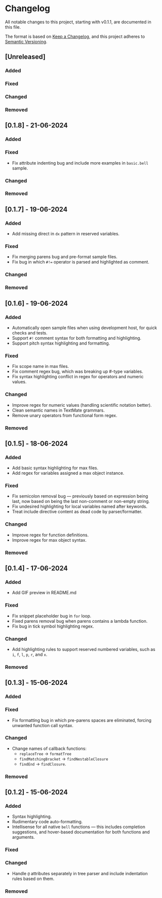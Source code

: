 # Changelog

All notable changes to this project, starting with v0.1.1, are documented in this file.

The format is based on [Keep a Changelog](https://keepachangelog.com/en/1.1.0/),
and this project adheres to [Semantic Versioning](https://semver.org/spec/v2.0.0.html).

## [Unreleased]

### Added

### Fixed

### Changed

### Removed

## [0.1.8] - 21-06-2024

### Added

### Fixed

- Fix attribute indenting bug and include more examples in `basic.bell` sample.

### Changed

### Removed

## [0.1.7] - 19-06-2024

### Added

- Add missing direct in `dx` pattern in reserved variables.

### Fixed

- Fix merging parens bug and pre-format sample files.
- Fix bug in which `#!=` operator is parsed and highlighted as comment.

### Changed

### Removed

## [0.1.6] - 19-06-2024

### Added

- Automatically open sample files when using development host, for quick checks and tests.
- Support `#!` comment syntax for both formatting and highlighting.
- Support pitch syntax highlighting and formatting.

### Fixed

- Fix scope name in max files.
- Fix comment regex bug, which was breaking up #-type variables.
- Fix syntax highlighting conflict in regex for operators and numeric values.

### Changed

- Improve regex for numeric values (handling scientific notation better).
- Clean semantic names in TextMate grammars.
- Remove unary operators from functional form regex.

### Removed

## [0.1.5] - 18-06-2024

### Added

- Add basic syntax highlighting for max files.
- Add regex for variables assigned a max object instance.

### Fixed

- Fix semicolon removal bug — previously based on expression being last, now based on being the last non-comment or non-empty string.
- Fix undesired highlighting for local variables named after keywords.
- Treat include directive content as dead code by parser/formatter.

### Changed

- Improve regex for function definitions.
- Improve regex for max object syntax.

### Removed

## [0.1.4] - 17-06-2024

### Added

- Add GIF preview in README.md

### Fixed

- Fix snippet placeholder bug in `for` loop.
- Fixed parens removal bug when parens contains a lambda function.
- Fix bug in tick symbol highlighting regex.

### Changed

- Add highlighting rules to support reserved numbered variables, such as `i`, `f`, `l`, `p`, `r`, and `x`.

### Removed

## [0.1.3] - 15-06-2024

### Added

### Fixed

- Fix formatting bug in which pre-parens spaces are eliminated, forcing unwanted function call syntax.

### Changed

- Change names of callback functions:
  - `replaceTree` -> `formatTree`
  - `findMatchingBracket` -> `findNestableClosure`
  - `findEnd` -> `findClosure`.

### Removed

## [0.1.2] - 15-06-2024

### Added

- Syntax highlighting.
- Rudimentary code auto-formatting.
- Intellisense for all native `bell` functions — this includes completion suggestions, and hover-based documentation for both functions and arguments.

### Fixed

### Changed

- Handle `@` attributes separately in tree parser and include indentation rules based on them.

### Removed
